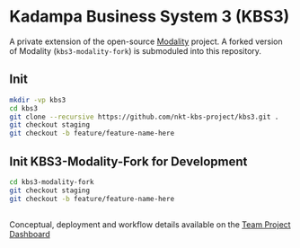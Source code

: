 # Kadampa Business System 3 (KBS3)

A private extension of the open-source [Modality](https://github.com/modalityone/modality) project. A forked version of Modality (`kbs3-modality-fork`) is submoduled into this repository. 


## Init
```sh
mkdir -vp kbs3  
cd kbs3  
git clone --recursive https://github.com/nkt-kbs-project/kbs3.git .
git checkout staging
git checkout -b feature/feature-name-here
```

## Init KBS3-Modality-Fork for Development
```sh
cd kbs3-modality-fork  
git checkout staging
git checkout -b feature/feature-name-here  
```

##
Conceptual, deployment and workflow details available on the [Team Project Dashboard](https://sites.google.com/kadampa.net/modality-team/home?authuser=0)
